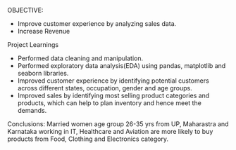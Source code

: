 OBJECTIVE:
- Improve customer experience by analyzing sales data.
- Increase Revenue

Project Learnings
- Performed data cleaning and manipulation.
- Performed exploratory data analysis(EDA) using pandas, matplotlib and seaborn libraries.
- Improved customer experience by identifying potential customers across different states, occupation, gender and age groups.
- Improved sales by identifying most selling product categories and products, which can help to plan inventory and hence meet the demands. 

Conclusions:
Married women age group 26-35 yrs from UP,  Maharastra and Karnataka working in IT, Healthcare and Aviation are more likely to buy products from Food, Clothing and Electronics category.
